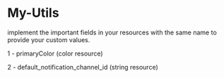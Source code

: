 # My-Utils

implement the important fields in your resources with the same name to provide your custom values.

1 - primaryColor  (color resource)

2 - default_notification_channel_id  (string resource)




